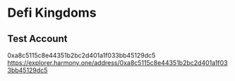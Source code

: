 # Defi Kingdoms

## Test Account
0xa8c5115c8e44351b2bc2d401a1f033bb45129dc5
<https://explorer.harmony.one/address/0xa8c5115c8e44351b2bc2d401a1f033bb45129dc5>
